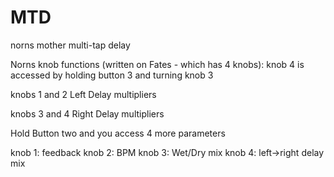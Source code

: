 # MTD
norns mother multi-tap delay



Norns knob functions (written on Fates - which has 4 knobs):  knob 4 is accessed by holding button 3 and turning knob 3

knobs 1 and 2 Left Delay multipliers

knobs 3 and 4 Right Delay multipliers

Hold Button two and you access 4 more parameters

knob 1: feedback     knob 2: BPM     knob 3:  Wet/Dry mix     knob 4: left->right delay mix
